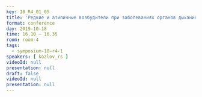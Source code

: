 ```yaml
---
key: 18_R4_01_05
title: 'Редкие и атипичные возбудители при заболеваниях органов дыхания: современные возможности лабораторной диагностики'
format: conference
day: 2019-10-18
time: 16.10 – 16.35
room: room-4
tags:
  - symposium-18-r4-1
speakers: [ kozlov_rs ]
videoId: null
presentation: null
draft: false
videoId: null
presentation: null
---
```

